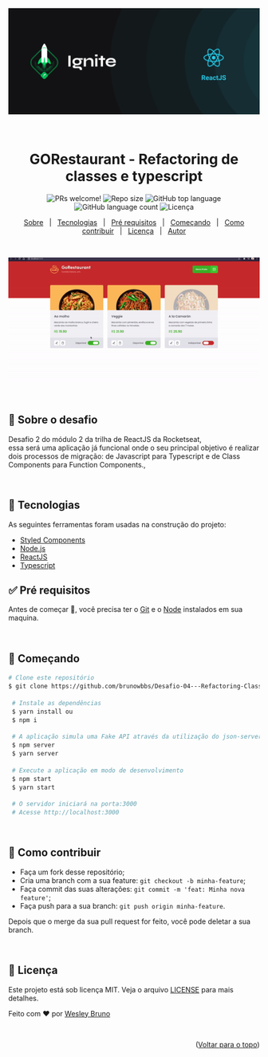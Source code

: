 <div align="center" id="top"> 
  <img src="./.github/banner-reactJS.png" alt="Refactoring de classes e typescript" />

&#xa0;

</div>

<h1 align="center">GORestaurant -  Refactoring de classes e typescript</h1>

<p align="center">
  <img src="https://img.shields.io/static/v1?label=PRs&message=welcome&color=04D361&labelColor=000000?color=04D361&style=for-the-badge" alt="PRs welcome!" />
<img  alt="Repo size"  src="https://img.shields.io/github/repo-size/brunowbbs/refactoring-classes-ts?color=04D361&style=for-the-badge">
<img  alt="GitHub top language"  src="https://img.shields.io/github/languages/top/brunowbbs/refactoring-classes-ts?color=04d361&style=for-the-badge"> <img  alt="GitHub language count"  src="https://img.shields.io/github/languages/count/brunowbbs/refactoring-classes-ts?color=04d361&style=for-the-badge"> <img alt="Licença" src="https://img.shields.io/github/license/brunowbbs/refactoring-classes-ts?color=04d361&style=for-the-badge">

</p>

<p align="center">
  <a href="#dart-sobre-o-desafio">Sobre</a> &#xa0; | &#xa0; 
   <a href="#rocket-tecnologias">Tecnologias</a> &#xa0; | &#xa0;
  <a href="#white_check_mark-pré-requesitos">Pré requisitos</a> &#xa0; | &#xa0;
  <a href="#checkered_flag-começando">Começando</a> &#xa0; | &#xa0;
  <a href="#thinking-como-contribuir">Como contribuir</a> &#xa0; | &#xa0;
  <a href="#memo-licença">Licença</a> &#xa0; | &#xa0;
  <a href="https://github.com/brunowbbs" target="_blank">Autor</a>
</p>
 
 &#xa0;

 <p align="center">
 <img src="./.github/app-preview.gif" alt="Refactoring de classes e typescript" />
 </p>
<br>

## :dart: Sobre o desafio

Desafio 2 do módulo 2 da trilha de ReactJS da Rocketseat, essa será uma aplicação já funcional onde o seu principal objetivo é realizar dois processos de migração: de Javascript para Typescript e de Class Components para Function Components.,

&#xa0;

## :rocket: Tecnologias

As seguintes ferramentas foram usadas na construção do projeto:

- [Styled Components](https://styled-components.com/)
- [Node.js](https://nodejs.org/pt-br/)
- [ReactJS](https://reactjs.org/)
- [Typescript](https://www.typescriptlang.org/)
  &#xa0;

## :white_check_mark: Pré requisitos

Antes de começar :checkered_flag:, você precisa ter o [Git](https://git-scm.com) e o [Node](https://nodejs.org/en/) instalados em sua maquina.

&#xa0;

## :checkered_flag: Começando

```bash
# Clone este repositório
$ git clone https://github.com/brunowbbs/Desafio-04---Refactoring-Class-ts.git

 # Instale as dependências
 $ yarn install ou
 $ npm i

 # A aplicação simula uma Fake API através da utilização do json-server, assim é necessário startá-la
 $ npm server
 $ yarn server

 # Execute a aplicação em modo de desenvolvimento
 $ npm start
 $ yarn start

 # O servidor iniciará na porta:3000
 # Acesse http://localhost:3000
```

&#xa0;

## :thinking: Como contribuir

- Faça um fork desse repositório;
- Cria uma branch com a sua feature: `git checkout -b minha-feature`;
- Faça commit das suas alterações: `git commit -m 'feat: Minha nova feature'`;
- Faça push para a sua branch: `git push origin minha-feature`.

Depois que o merge da sua pull request for feito, você pode deletar a sua branch.

&#xa0;

## :memo: Licença

Este projeto está sob licença MIT. Veja o arquivo [LICENSE](LICENSE.md) para mais detalhes.

Feito com :heart: por <a href="https://github.com/brunowbbs" target="_blank">Wesley Bruno</a>

&#xa0;

<p align="right">(<a href="#top">Voltar para o topo</a>)</p>
